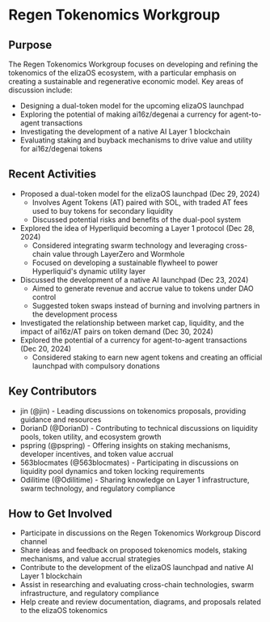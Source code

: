 # Regen Tokenomics Workgroup

## Purpose
The Regen Tokenomics Workgroup focuses on developing and refining the tokenomics of the elizaOS ecosystem, with a particular emphasis on creating a sustainable and regenerative economic model. Key areas of discussion include:
- Designing a dual-token model for the upcoming elizaOS launchpad
- Exploring the potential of making ai16z/degenai a currency for agent-to-agent transactions
- Investigating the development of a native AI Layer 1 blockchain
- Evaluating staking and buyback mechanisms to drive value and utility for ai16z/degenai tokens

## Recent Activities
- Proposed a dual-token model for the elizaOS launchpad (Dec 29, 2024)
  - Involves Agent Tokens (AT) paired with SOL, with traded AT fees used to buy tokens for secondary liquidity
  - Discussed potential risks and benefits of the dual-pool system
- Explored the idea of Hyperliquid becoming a Layer 1 protocol (Dec 28, 2024)
  - Considered integrating swarm technology and leveraging cross-chain value through LayerZero and Wormhole
  - Focused on developing a sustainable flywheel to power Hyperliquid's dynamic utility layer
- Discussed the development of a native AI launchpad (Dec 23, 2024)
  - Aimed to generate revenue and accrue value to tokens under DAO control
  - Suggested token swaps instead of burning and involving partners in the development process
- Investigated the relationship between market cap, liquidity, and the impact of ai16z/AT pairs on token demand (Dec 30, 2024)
- Explored the potential of a currency for agent-to-agent transactions (Dec 20, 2024)
  - Considered staking to earn new agent tokens and creating an official launchpad with compulsory donations

## Key Contributors
- jin (@jin) - Leading discussions on tokenomics proposals, providing guidance and resources
- DorianD (@DorianD) - Contributing to technical discussions on liquidity pools, token utility, and ecosystem growth
- pspring (@pspring) - Offering insights on staking mechanisms, developer incentives, and token value accrual
- 563blocmates (@563blocmates) - Participating in discussions on liquidity pool dynamics and token locking requirements
- Odilitime (@Odilitime) - Sharing knowledge on Layer 1 infrastructure, swarm technology, and regulatory compliance

## How to Get Involved
- Participate in discussions on the Regen Tokenomics Workgroup Discord channel
- Share ideas and feedback on proposed tokenomics models, staking mechanisms, and value accrual strategies
- Contribute to the development of the elizaOS launchpad and native AI Layer 1 blockchain
- Assist in researching and evaluating cross-chain technologies, swarm infrastructure, and regulatory compliance
- Help create and review documentation, diagrams, and proposals related to the elizaOS tokenomics
